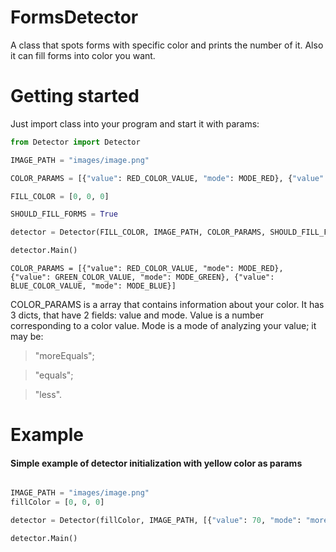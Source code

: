 # FormsDetector
A class that spots forms with specific color and prints the number of it.
Also it can fill forms into color you want.

# Getting started

Just import class into your program and start it with params:

```python
from Detector import Detector

IMAGE_PATH = "images/image.png"

COLOR_PARAMS = [{"value": RED_COLOR_VALUE, "mode": MODE_RED}, {"value": GREEN_COLOR_VALUE, "mode": MODE_GREEN}, {"value": BLUE_COLOR_VALUE, "mode": MODE_BLUE}]

FILL_COLOR = [0, 0, 0]

SHOULD_FILL_FORMS = True

detector = Detector(FILL_COLOR, IMAGE_PATH, COLOR_PARAMS, SHOULD_FILL_FORMS)

detector.Main()
```

```
COLOR_PARAMS = [{"value": RED_COLOR_VALUE, "mode": MODE_RED}, {"value": GREEN_COLOR_VALUE, "mode": MODE_GREEN}, {"value": BLUE_COLOR_VALUE, "mode": MODE_BLUE}]
```

COLOR_PARAMS is a array that contains information about your color.
It has 3 dicts, that have 2 fields: value and mode.
Value is a number corresponding to a color value.
Mode is a mode of analyzing your value; it may be:
> "moreEquals";

> "equals"; 

> "less".

# Example
#### Simple example of detector initialization with yellow color as params

```python

IMAGE_PATH = "images/image.png"
fillColor = [0, 0, 0]

detector = Detector(fillColor, IMAGE_PATH, [{"value": 70, "mode": "moreEquals"}, {"value": 70, "mode": "moreEquals"}, {"value": 150, "mode": "less"}], True)

detector.Main()
```

